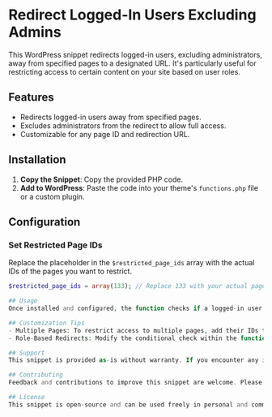 # Redirect Logged-In Users Excluding Admins

This WordPress snippet redirects logged-in users, excluding administrators, away from specified pages to a designated URL. It's particularly useful for restricting access to certain content on your site based on user roles.

## Features

- Redirects logged-in users away from specified pages.
- Excludes administrators from the redirect to allow full access.
- Customizable for any page ID and redirection URL.

## Installation

1. **Copy the Snippet**: Copy the provided PHP code.
2. **Add to WordPress**: Paste the code into your theme's `functions.php` file or a custom plugin.

## Configuration

### Set Restricted Page IDs
Replace the placeholder in the `$restricted_page_ids` array with the actual IDs of the pages you want to restrict.

```php
$restricted_page_ids = array(133); // Replace 133 with your actual page IDs

## Usage
Once installed and configured, the function checks if a logged-in user (excluding administrators) is accessing any of the restricted pages. If so, the user is redirected to the specified URL. No additional action is required from the site administrator after setup.

## Customization Tips
- Multiple Pages: To restrict access to multiple pages, add their IDs to the $restricted_page_ids array.
- Role-Based Redirects: Modify the conditional check within the function to target different user roles or capabilities as needed.

## Support
This snippet is provided as-is without warranty. If you encounter any issues or require customization beyond the provided functionality, consider hiring a WordPress developer.

## Contributing
Feedback and contributions to improve this snippet are welcome. Please feel free to suggest enhancements or submit pull requests.

## License
This snippet is open-source and can be used freely in personal and commercial projects under the terms of the GNU General Public License.
